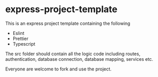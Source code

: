 # express-project-template
 
This is an express project template containing the following

- Eslint
- Prettier
- Typescript

The src folder should contain all the logic code including routes, authentication, database connection, database mapping, services etc.

Everyone are welcome to fork and use the project. 
